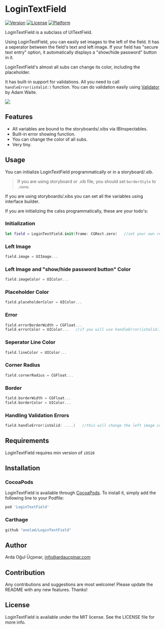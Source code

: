 # LoginTextField

[![Version](https://img.shields.io/cocoapods/v/LoginTextField.svg?style=flat)](http://cocoapods.org/pods/LoginTextField)
[![License](https://img.shields.io/cocoapods/l/LoginTextField.svg?style=flat)](http://cocoapods.org/pods/LoginTextField)
[![Platform](https://img.shields.io/cocoapods/p/LoginTextField.svg?style=flat)](http://cocoapods.org/pods/LoginTextField)

LoginTextField is a subclass of UITextField. 

Using LoginTextField, you can easily set images to the left of the field. It has a seperator between the field's text and left image. If your field has "secure text entry" option, it automatically displays a "show/hide password" button in it.

LoginTextField's almost all subs can change its color, including the placeholder.

It has built-in support for validations. All you need to call `handleError(isValid:)` function. You can do validation easily using [Validator](https://github.com/adamwaite/Validator) by Adam Waite.

![](/READMEAssets/LoginTextField.gif)

## Features
* All variables are bound to the storyboards/.xibs via IBInspectables. 
* Built-in error showing function.
* You can change the color of all subs.
* Very tiny.

## Usage

You can initialize LoginTextField programmatically or in a storyboard/.xib.

> If you are using storyboard or .xib file, you should set `borderStyle` to `.none`.

If you are using storyboards/.xibs you can set all the variables using interface builder.

If you are initializing the calss programmatically, these are your todo's:


### Initialization
```swift
let field = LoginTextField.init(frame: CGRect.zero)   //set your own rect.
```

### Left Image
```swift
field.image = UIImage...
```

### Left Image and "show/hide password button" Color
```swift
field.imageColor = UIColor...
```

### Placeholder Color
```swift
field.placeholderColor = UIColor...
```

### Error
```swift
field.errorBorderWidth = CGFloat...
field.errorColor = UIColor...   //if you will use handleError(isValid:) function, you should specify an error color for validation errors. This color is used when handleError(isValid:) return false.
```

### Seperator Line Color
```swift
field.lineColor = UIColor...
```

### Corner Radius
```swift
field.cornerRadius = CGFloat...
```

### Border
```swift
field.borderWidth = CGFloat...
field.borderColor = UIColor...
````

### Handling Validation Errors
```swift
field.handleError(isValid: ....)   //this will change the left image color, the seperator line color and the border color (if border width is set > 0).
```

## Requirements
LoginTextField requires min version of `iOS10`

## Installation

### CocoaPods
LoginTextField is available through [CocoaPods](http://cocoapods.org). To install
it, simply add the following line to your Podfile:

```ruby
pod 'LoginTextField'
```


### Carthage
```ruby
github "anelad/LoginTextField"
```

## Author
Arda Oğul Üçpınar, info@ardaucpinar.com

## Contribution
Any contributions and suggestions are most welcome! Please update the README with any new features. Thanks!

## License
LoginTextField is available under the MIT license. See the LICENSE file for more info.
